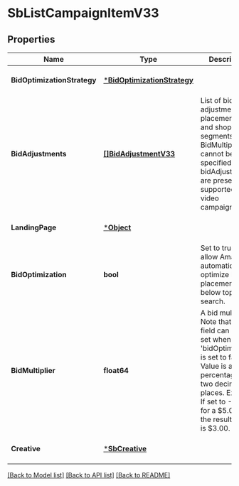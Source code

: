 # SbListCampaignItemV33

## Properties
Name | Type | Description | Notes
------------ | ------------- | ------------- | -------------
**BidOptimizationStrategy** | [***BidOptimizationStrategy**](BidOptimizationStrategy.md) |  | [optional] [default to null]
**BidAdjustments** | [**[]BidAdjustmentV33**](BidAdjustmentV3_3.md) | List of bid adjustments for placement group and shopper segments. BidMultiplier cannot be specified when bidAdjustments are present. &#x60;Not supported for video campaigns&#x60; | [optional] [default to null]
**LandingPage** | [***Object**](.md) |  | [optional] [default to null]
**BidOptimization** | **bool** | Set to true to allow Amazon to automatically optimize bids for placements below top of search. | [optional] [default to null]
**BidMultiplier** | **float64** | A bid multiplier. Note that this field can only be set when &#x27;bidOptimization&#x27; is set to false. Value is a percentage to two decimal places. Example: If set to -40.00 for a $5.00 bid, the resulting bid is $3.00. | [optional] [default to null]
**Creative** | [***SbCreative**](SBCreative.md) |  | [optional] [default to null]

[[Back to Model list]](../README.md#documentation-for-models) [[Back to API list]](../README.md#documentation-for-api-endpoints) [[Back to README]](../README.md)

